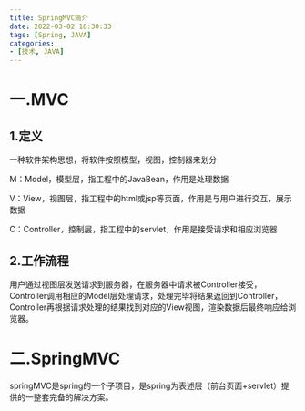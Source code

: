 ```yaml
---
title: SpringMVC简介
date: 2022-03-02 16:30:33
tags: [Spring, JAVA]
categories:
- [技术, JAVA]
---
```


# 一.MVC

## 1.定义

一种软件架构思想，将软件按照模型，视图，控制器来划分

M：Model，模型层，指工程中的JavaBean，作用是处理数据

V：View，视图层，指工程中的html或jsp等页面，作用是与用户进行交互，展示数据

C：Controller，控制层，指工程中的servlet，作用是接受请求和相应浏览器



## 2.工作流程

用户通过视图层发送请求到服务器，在服务器中请求被Controller接受，Controller调用相应的Model层处理请求，处理完毕将结果返回到Controller，Controller再根据请求处理的结果找到对应的View视图，渲染数据后最终响应给浏览器。



# 二.SpringMVC

springMVC是spring的一个子项目，是spring为表述层（前台页面+servlet）提供的一整套完备的解决方案。

